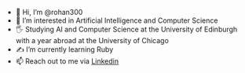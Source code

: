 - 👋 Hi, I’m @rohan300
- 👀 I’m interested in Artificial Intelligence and Computer Science
- 🖐️ Studying AI and Computer Science at the University of Edinburgh with a year abroad at the University of Chicago
- ✍️ I’m currently learning Ruby
- 📫 Reach out to me via [Linkedin](https://www.linkedin.com/in/raorohan/)

<!---
rohan300/rohan300 is a ✨ special ✨ repository because its `README.md` (this file) appears on your GitHub profile.
You can click the Preview link to take a look at your changes.
--->

